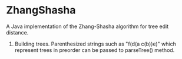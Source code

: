 ZhangShasha
===========

A Java implementation of the Zhang-Shasha algorithm for tree edit distance.

1. Building trees.
Parenthesized strings such as "f(d(a c(b))e)" which represent trees in preorder can be passed to parseTree() method.


